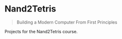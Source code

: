 # Nand2Tetris

> Building a Modern Computer From First Principles

Projects for the Nand2Tetris course.

